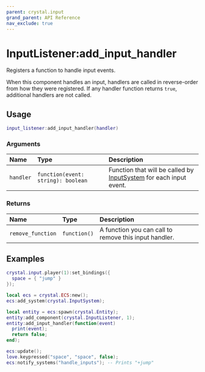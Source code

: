 ```yaml
---
parent: crystal.input
grand_parent: API Reference
nav_exclude: true
---
```


# InputListener:add_input_handler

Registers a function to handle input events.

When this component handles an input, handlers are called in reverse-order from how they were registered. If any handler function returns `true`, additional handlers are not called.

## Usage

```lua
input_listener:add_input_handler(handler)
```

### Arguments

| Name      | Type                               | Description                                                                       |
| :-------- | :--------------------------------- | :-------------------------------------------------------------------------------- |
| `handler` | `function(event: string): boolean` | Function that will be called by [InputSystem](input_system) for each input event. |

### Returns

| Name              | Type         | Description                                           |
| :---------------- | :----------- | :---------------------------------------------------- |
| `remove_function` | `function()` | A function you can call to remove this input handler. |

## Examples

```lua
crystal.input.player(1):set_bindings({
  space = { "jump" }
});

local ecs = crystal.ECS:new();
ecs:add_system(crystal.InputSystem);

local entity = ecs:spawn(crystal.Entity);
entity:add_component(crystal.InputListener, 1);
entity:add_input_handler(function(event)
  print(event);
  return false;
end);

ecs:update();
love.keypressed("space", "space", false);
ecs:notify_systems("handle_inputs"); -- Prints "+jump"
```
